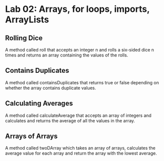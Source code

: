 # Lab 02: Arrays, for loops, imports, ArrayLists

## Rolling Dice
A method called roll that accepts an integer n and rolls a six-sided dice n times and returns an array containing the values of the rolls.

## Contains Duplicates
A method called containsDuplicates that returns true or false depending on whether the array contains duplicate values.

## Calculating Averages
A method called calculateAverage that accepts an array of integers and calculates and returns the average of all the values in the array.

## Arrays of Arrays
A method called twoDArray which takes an array of arrays, calculates the average value for each array and return the array with the lowest average.
